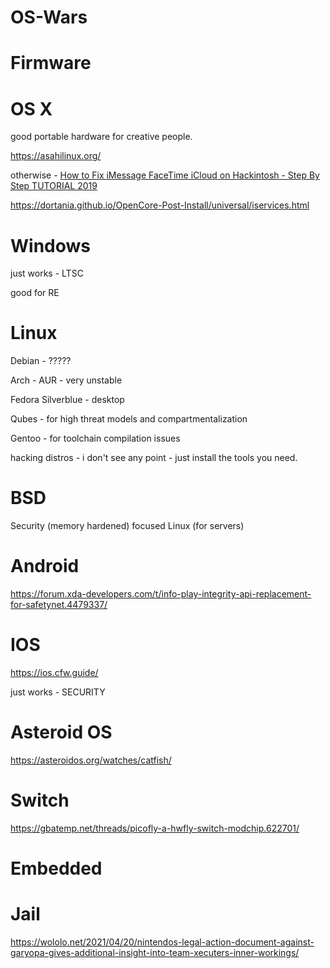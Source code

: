 # OS-Wars

# Firmware

# OS X

good portable hardware for creative people.

https://asahilinux.org/

otherwise - [How to Fix iMessage FaceTime iCloud on Hackintosh - Step By Step TUTORIAL 2019](https://www.youtube.com/watch?v=3xn9CpRjkf4)

https://dortania.github.io/OpenCore-Post-Install/universal/iservices.html

# Windows

just works - LTSC

good for RE

# Linux

Debian - ?????

Arch - AUR - very unstable

Fedora Silverblue - desktop

Qubes - for high threat models and compartmentalization

Gentoo - for toolchain compilation issues

hacking distros - i don't see any point - just install the tools you need.

# BSD

Security (memory hardened) focused Linux (for servers)

# Android

https://forum.xda-developers.com/t/info-play-integrity-api-replacement-for-safetynet.4479337/

# IOS

https://ios.cfw.guide/

just works - SECURITY

# Asteroid OS

https://asteroidos.org/watches/catfish/

# Switch

https://gbatemp.net/threads/picofly-a-hwfly-switch-modchip.622701/

# Embedded

# Jail

https://wololo.net/2021/04/20/nintendos-legal-action-document-against-garyopa-gives-additional-insight-into-team-xecuters-inner-workings/

